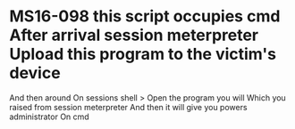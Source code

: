 # MS16-098 this script  occupies cmd After arrival session meterpreter Upload this program to the victim's device
And then around On sessions shell > Open the program you will Which you raised from session meterpreter And then it will give you powers 
administrator On cmd





 
